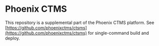 Phoenix CTMS
=====

This repository is a supplemental part of the Phoenix CTMS platform. See [https://github.com/phoenixctms/ctsms](https://github.com/phoenixctms/ctsms) for single-command build and deploy.